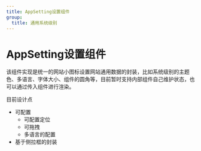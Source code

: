 ```yaml
---
title: AppSetting设置组件
group:
  title: 通用系统级别
---
```


# AppSetting设置组件

该组件实现是统一的网站小图标设置网站通用数据的封装，比如系统级别的主题色、多语言、字体大小、组件的圆角等，目前暂时支持内部组件自己维护状态，也可以通过传入组件进行渲染。

目前设计点
- 可配置
  - 可配置定位
  - 可拖拽
  - 多语言的配置
- 基于侧拉框的封装

<code src="./demos/drag-and-drop"></code>

